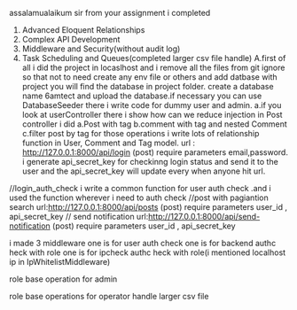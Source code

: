 assalamualaikum sir
from your assignment i completed

1. Advanced Eloquent Relationships
2. Complex API Development
3. Middleware and Security(without audit log)
4. Task Scheduling and Queues(completed larger csv file handle)
    <!-- project info  -->
    A.first of all i did the project in locaslhost and i remove all the files from git ignore so that not to need create any env file or others and add datbase with project you will find the database in project folder.
    create a database name 6amtect and upload the database.if necessary you can use DatabaseSeeder there i write code for dummy user and admin.
    <!-- User Controller  -->
    a.if you look at userController there i show how can we reduce injection
    <!-- Post Controller  -->
    in Post controller i did
    a.Post with tag
    b.comment with tag and nested Comment
    c.filter post by tag
    for those operations i write lots of relationship function in User, Comment and Tag model.
    <!-- Api controller  -->
    url : http://127.0.0.1:8000/api/login (post)
    require parameters
    email,password.
    i generate api_secret_key for checkinng login status and send it to the user and the api_secret_key will update every when anyone hit url.

//login_auth_check
i write a common function for user auth check .and i used the function wherever i need to auth check
//post with pagiantion search
url:http://127.0.0.1:8000/api/posts (post)
require parameters
user_id , api_secret_key
// send notification
url:http://127.0.0.1:8000/api/send-notification (post)
require parameters
user_id , api_secret_key
  <!-- Middleware and Security  -->
  i made 3  middleware 
  one is for user auth check
  one is for backend authc heck with role
  one is for ipcheck authc heck with role(i mentioned localhost ip in IpWhitelistMiddleware)

<!-- AdminController -->
role base operation for admin

<!-- OperatorController -->
role base operations for operator 
handle larger csv file 
